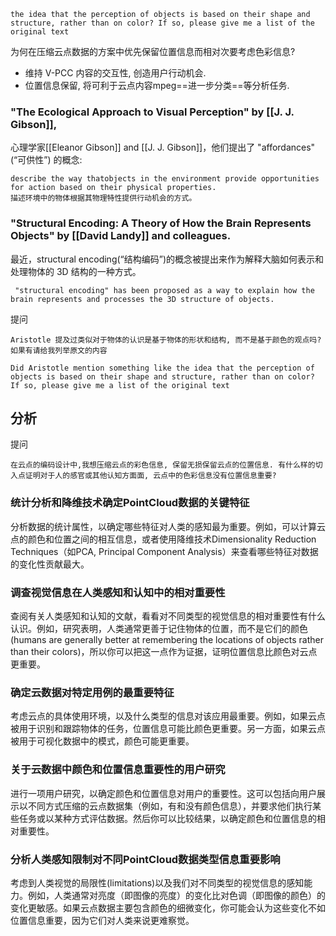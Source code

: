 ```
the idea that the perception of objects is based on their shape and structure, rather than on color? If so, please give me a list of the original text
```

为何在压缩云点数据的方案中优先保留位置信息而相对次要考虑色彩信息?
- 维持 V-PCC 内容的交互性, 创造用户行动机会. 
- 位置信息保留, 将可利于云点内容mpeg==进一步分类==等分析任务. 


### "The Ecological Approach to Visual Perception" by [[J. J. Gibson]], 
心理学家[[Eleanor Gibson]] and [[J. J. Gibson]]，他们提出了 "affordances"(“可供性”) 的概念:
```
describe the way thatobjects in the environment provide opportunities for action based on their physical properties.
描述环境中的物体根据其物理特性提供行动机会的方式。
```


### "Structural Encoding: A Theory of How the Brain Represents Objects" by [[David Landy]] and colleagues. 
最近，structural encoding(“结构编码”)的概念被提出来作为解释大脑如何表示和处理物体的 3D 结构的一种方式。
```
 "structural encoding" has been proposed as a way to explain how the brain represents and processes the 3D structure of objects.
```








提问
```
Aristotle 提及过类似对于物体的认识是基于物体的形状和结构, 而不是基于颜色的观点吗? 如果有请给我列举原文的内容

Did Aristotle mention something like the idea that the perception of objects is based on their shape and structure, rather than on color? If so, please give me a list of the original text
```




## 分析
提问
```
在云点的编码设计中,我想压缩云点的彩色信息, 保留无损保留云点的位置信息. 有什么样的切入点证明对于人的感官或其他认知方面面, 云点中的色彩信息没有位置信息重要?
```

### 统计分析和降维技术确定PointCloud数据的关键特征
分析数据的统计属性，以确定哪些特征对人类的感知最为重要。例如，可以计算云点的颜色和位置之间的相互信息，或者使用降维技术Dimensionality Reduction Techniques（如PCA, Principal Component Analysis）来查看哪些特征对数据的变化性贡献最大。

### 调查视觉信息在人类感知和认知中的相对重要性
查阅有关人类感知和认知的文献，看看对不同类型的视觉信息的相对重要性有什么认识。例如，研究表明，人类通常更善于记住物体的位置，而不是它们的颜色(humans are generally better at remembering the locations of objects rather than their colors)，所以你可以把这一点作为证据，证明位置信息比颜色对云点更重要。

### 确定云数据对特定用例的最重要特征
考虑云点的具体使用环境，以及什么类型的信息对该应用最重要。例如，如果云点被用于识别和跟踪物体的任务，位置信息可能比颜色更重要。另一方面，如果云点被用于可视化数据中的模式，颜色可能更重要。

### 关于云数据中颜色和位置信息重要性的用户研究
进行一项用户研究，以确定颜色和位置信息对用户的重要性。这可以包括向用户展示以不同方式压缩的云点数据集（例如，有和没有颜色信息），并要求他们执行某些任务或以某种方式评估数据。然后你可以比较结果，以确定颜色和位置信息的相对重要性。


### 分析人类感知限制对不同PointCloud数据类型信息重要影响
考虑到人类视觉的局限性(limitations)以及我们对不同类型的视觉信息的感知能力。例如，人类通常对亮度（即图像的亮度）的变化比对色调（即图像的颜色）的变化更敏感。如果云点数据主要包含颜色的细微变化，你可能会认为这些变化不如位置信息重要，因为它们对人类来说更难察觉。